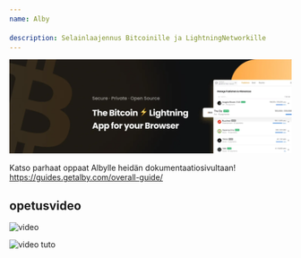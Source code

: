 ```yaml
---
name: Alby

description: Selainlaajennus Bitcoinille ja LightningNetworkille
---
```


![cover](assets/cover.webp)

Katso parhaat oppaat Albylle heidän dokumentaatiosivultaan! https://guides.getalby.com/overall-guide/

## opetusvideo

![video](https://youtu.be/nd5fX2vHuDw)

![video tuto](https://guides.getalby.com/overall-guide/)